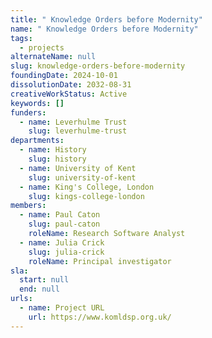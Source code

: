 ```yaml
---
title: " Knowledge Orders before Modernity"
name: " Knowledge Orders before Modernity"
tags:
  - projects
alternateName: null
slug: knowledge-orders-before-modernity
foundingDate: 2024-10-01
dissolutionDate: 2032-08-31
creativeWorkStatus: Active
keywords: []
funders:
  - name: Leverhulme Trust
    slug: leverhulme-trust
departments:
  - name: History
    slug: history
  - name: University of Kent
    slug: university-of-kent
  - name: King's College, London
    slug: kings-college-london
members:
  - name: Paul Caton
    slug: paul-caton
    roleName: Research Software Analyst
  - name: Julia Crick
    slug: julia-crick
    roleName: Principal investigator
sla:
  start: null
  end: null
urls:
  - name: Project URL
    url: https://www.komldsp.org.uk/
---
```

